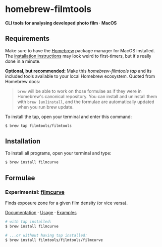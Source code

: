 
# homebrew-filmtools

**CLI tools for analysing developed photo film · MacOS**



## Requirements

Make sure to have the [Homebrew](https://brew.sh/) package manager for MacOS installed. The [installation instructions](https://brew.sh/) may look weird to first-timers, but it's really done in a minute. 

**Optional, but recommended:** Make this *homebrew-filmtools* *tap* and its included tools available to your local Homebrew ecosystem. Quoted from Homebrew docs: 
> `brew` will be able to work on those formulae as if they were in Homebrew's canonical repository. You can install and uninstall them with `brew [un]install`, and the formulae are automatically updated when you run brew update.

To install the tap, open your terminal and enter this command:

```bash
$ brew tap filmtools/filmtools
```



## Installation

To install all programs, open your terminal and type:


```bash
$ brew install filmcurve
```


## Formulae


### Experimental: [filmcurve](https://github.com/filmtools/filmcurve) 

Finds exposure zone for a given film density (or vice versa).
  
[Documentation](https://github.com/filmtools/filmcurve) &middot; 
[Usage](https://github.com/filmtools/filmcurve#usage) &middot; 
[Examples](https://github.com/filmtools/filmcurve#examples)

```bash
# with tap installed:
$ brew install filmcurve

# ...or without having tap installed:
$ brew install filmtools/filmtools/filmcurve
```




